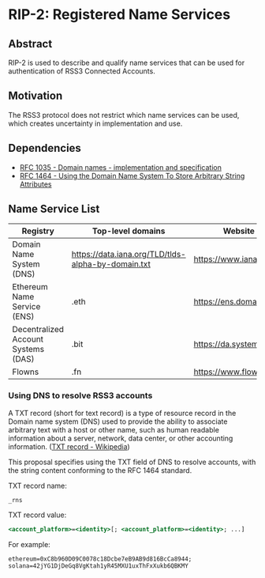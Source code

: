 # RIP-2: Registered Name Services

## Abstract

RIP-2 is used to describe and qualify name services that can be used for authentication of RSS3 Connected Accounts.

## Motivation

The RSS3 protocol does not restrict which name services can be used, which creates uncertainty in implementation and use.

## Dependencies

- [RFC 1035 - Domain names - implementation and specification](https://datatracker.ietf.org/doc/html/rfc1035)
- [RFC 1464 - Using the Domain Name System To Store Arbitrary String Attributes](https://datatracker.ietf.org/doc/html/rfc1464)

## Name Service List

| Registry | Top-level domains | Website |
| -- | -- | -- |
| Domain Name System (DNS) | <https://data.iana.org/TLD/tlds-alpha-by-domain.txt> | <https://www.iana.org/> |
| Ethereum Name Service (ENS) | .eth | <https://ens.domains/> |
| Decentralized Account Systems (DAS) | .bit | <https://da.systems/> |
| Flowns | .fn | <https://www.flowns.org/> |

### Using DNS to resolve RSS3 accounts

A TXT record (short for text record) is a type of resource record in the Domain name system (DNS) used to provide the ability to associate arbitrary text with a host or other name, such as human readable information about a server, network, data center, or other accounting information. ([TXT record - Wikipedia](https://en.wikipedia.org/wiki/TXT_record))

This proposal specifies using the TXT field of DNS to resolve accounts, with the string content conforming to the RFC 1464 standard.

TXT record name:

```text
_rns
```

TXT record value: 

```xsl
<account_platform>=<identity>[; <account_platform>=<identity>; ...]
```

For example:

```text
ethereum=0xC8b960D09C0078c18Dcbe7eB9AB9d816BcCa8944; solana=42jYG1DjDeGq8VgKtah1yR45MXU1uxThFxXukb6QBKMY
```
